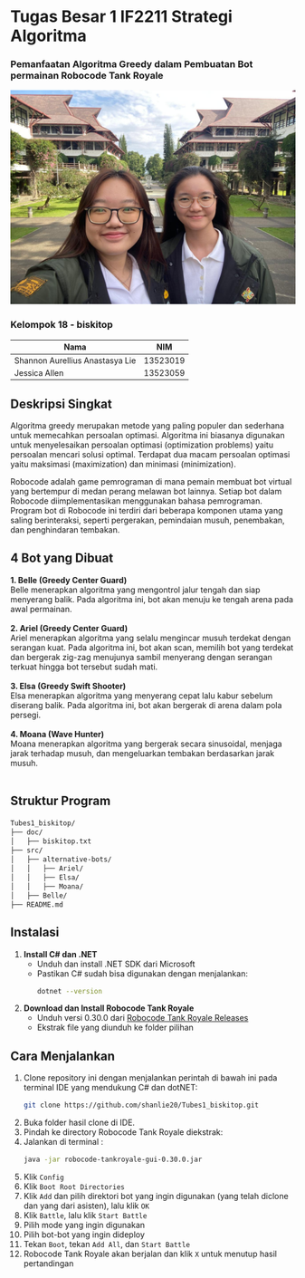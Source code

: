 # Tugas Besar 1 IF2211 Strategi Algoritma
### Pemanfaatan Algoritma Greedy dalam Pembuatan Bot permainan Robocode Tank Royale 
![creators](https://github.com/shanlie20/Tubes1_biskitop/blob/main/doc/image_biskitop.jpg)
### Kelompok 18 - biskitop
| Nama | NIM |
|------|-----|
| Shannon Aurellius Anastasya Lie | 13523019 |
| Jessica Allen | 13523059 |

## Deskripsi Singkat
Algoritma greedy merupakan metode yang paling populer dan sederhana untuk memecahkan persoalan optimasi. Algoritma ini biasanya digunakan untuk menyelesaikan persoalan optimasi (optimization problems) yaitu persoalan mencari solusi optimal. Terdapat dua macam persoalan optimasi yaitu maksimasi (maximization) dan minimasi (minimization). 

Robocode adalah game pemrograman di mana pemain membuat bot virtual yang bertempur di medan perang melawan bot lainnya. Setiap bot dalam Robocode diimplementasikan menggunakan bahasa pemrograman. Program bot di Robocode ini terdiri dari beberapa komponen utama yang saling berinteraksi, seperti pergerakan, pemindaian musuh, penembakan, dan penghindaran tembakan. 

## 4 Bot yang Dibuat
<b>1. Belle (Greedy Center Guard) </b><br/>
Belle menerapkan algoritma yang mengontrol jalur tengah dan siap menyerang balik. Pada algoritma ini, bot akan menuju ke tengah arena pada awal permainan. <br /><br />
<b>2. Ariel (Greedy Center Guard) </b><br />
Ariel menerapkan algoritma yang selalu mengincar musuh terdekat dengan serangan kuat. Pada algoritma ini, bot akan scan, memilih bot yang terdekat dan bergerak zig-zag menujunya sambil menyerang dengan serangan terkuat hingga bot tersebut sudah mati. <br /><br />
<b>3. Elsa (Greedy Swift Shooter) </b><br />
Elsa menerapkan algoritma yang menyerang cepat lalu kabur sebelum diserang balik. Pada algoritma ini, bot akan bergerak di arena dalam pola persegi. <br /><br />
<b>4. Moana (Wave Hunter) </b><br />
Moana menerapkan algoritma yang bergerak secara sinusoidal, menjaga jarak terhadap musuh, dan mengeluarkan tembakan berdasarkan jarak musuh.<br /><br />

## Struktur Program
```
Tubes1_biskitop/
├── doc/
│   ├── biskitop.txt
├── src/
│   ├── alternative-bots/
│   │   ├── Ariel/
│   │   ├── Elsa/
│   │   ├── Moana/
│   ├── Belle/
├── README.md
```

## Instalasi
1. **Install C# dan .NET**  
   - Unduh dan install .NET SDK dari Microsoft  
   - Pastikan C# sudah bisa digunakan dengan menjalankan:  
     ```bash
     dotnet --version
     ```
2. **Download dan Install Robocode Tank Royale**  
   - Unduh versi 0.30.0 dari [Robocode Tank Royale Releases](https://github.com/Ariel-HS/tubes1-if2211-starter-pack/releases/tag/v1.0)  
   - Ekstrak file yang diunduh ke folder pilihan  

## Cara Menjalankan
1. Clone repository ini dengan menjalankan perintah di bawah ini pada terminal IDE yang mendukung C# dan dotNET:
   ```sh
   git clone https://github.com/shanlie20/Tubes1_biskitop.git
2. Buka folder hasil clone di IDE.
3. Pindah ke directory Robocode Tank Royale diekstrak:
4. Jalankan di terminal :
   ```sh
   java -jar robocode-tankroyale-gui-0.30.0.jar
5. Klik ``Config``
6. Klik ``Boot Root Directories``
7. Klik ``Add`` dan pilih direktori bot yang ingin digunakan (yang telah diclone dan yang dari asisten), lalu klik ``OK``
8. Klik ``Battle``, lalu klik ``Start Battle``
9. Pilih mode yang ingin digunakan
10. Pilih bot-bot yang ingin dideploy
11. Tekan ``Boot``, tekan ``Add All``, dan ``Start Battle``
12. Robocode Tank Royale akan berjalan dan klik ``X`` untuk menutup hasil pertandingan
